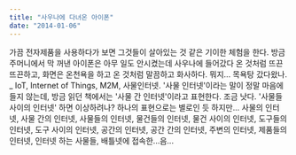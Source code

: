```yaml
---
title: "사우나에 다녀온 아이폰"
date: "2014-01-06"
---
```


가끔 전자제품을 사용하다가 보면 그것들이 살아있는 것 같은 기이한 체험을 한다. 방금 주머니에서 막 꺼낸 아이폰은 아무 일도 안시켰는데 사우나에 들어갔다 온 것처럼 뜨끈뜨끈하고, 화면은 온천욕을 하고 온 것처럼 말끔하고 화사하다. 뭐지... 목욕탕 갔다왔나. \_ IoT, Internet of Things, M2M, 사물인터넷. '사물 인터넷'이라는 말이 정말 마음에 들지 않는데, 방금 읽던 책에서는 '사물 간 인터넷'이라고 표현한다. 조금 낫다. '사물들 사이의 인터넷' 하면 이상하려나? 하나의 표현으로는 별로인 듯 하지만... 사물의 인터넷, 사물 간의 인터넷, 사물들의 인터넷, 물건들의 인터넷, 물건 사이의 인터넷, 도구들의 인터넷, 도구 사이의 인터넷, 공간의 인터넷, 공간 간의 인터넷, 주변의 인터넷, 제품들의 인터넷, 인터넷 하는 사물들, 배틀넷에 접속한...음...
